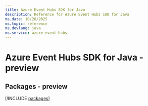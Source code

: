 ```yaml
---
title: Azure Event Hubs SDK for Java
description: Reference for Azure Event Hubs SDK for Java
ms.date: 10/28/2025
ms.topic: reference
ms.devlang: java
ms.service: azure-event-hubs
---
```

# Azure Event Hubs SDK for Java - preview
## Packages - preview
[!INCLUDE [packages](event-hubs-index.md)]